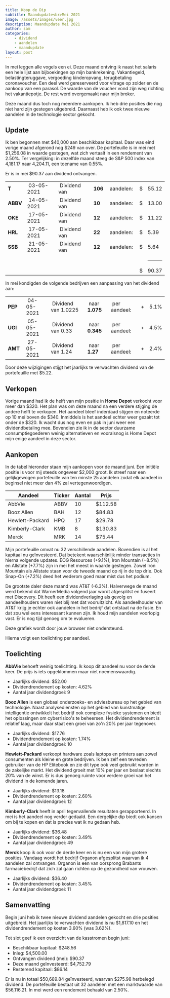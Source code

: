 ```yaml
---
title: Koop de Dip
subtitle: Maandupdate<br>Mei 2021
image: /assets/images/veer.jpg
description: Maandupdate Mei 2021
author: sam
categories:
    - dividend
    - aandelen
    - maandupdate
layout: post
---
```


In mei leggen alle vogels een ei. Deze maand ontving ik naast het salaris een hele lijst aan bijboekingen op mijn bankrekening. Vakantiegeld, belastingteruggave, vergoeding kinderopvang, terugbetaling coronavoucher. Een deel werd gereserveerd voor vitrage op zolder en de aankoop van een parasol. De waarde van de voucher vond zijn weg richting het vakantiepotje. De rest werd overgemaakt naar mijn broker.

Deze maand dus toch nog meerdere aankopen. Ik heb drie posities die nog niet hard zijn gestegen uitgebreid. Daarnaast heb ik ook twee nieuwe aandelen in de technologie sector gekocht.

## Update

Ik ben begonnen met $40,000 aan beschikbaar kapitaal. Daar was eind vorige maand afgerond nog $249 van over. De portefeuille is in mei met $1,256.08 in waarde gestegen, wat zich vertaalt in een rendement van 2.50%. Ter vergelijking: in dezelfde maand steeg de S&P 500 index van 4,181.17 naar 4,204.11, een toename van 0.55%.

Er is in mei $90.37 aan dividend ontvangen.

<div class="blog-list">
  <table>
    <tbody>
      <tr><td><b>T</b></td><td>&nbsp;03-05-2021</td><td>&nbsp;Dividend van</td><td>&nbsp;<b>106</b></td><td>&nbsp;aandelen:</td><td>&nbsp;$</td><td>55.12</td></tr>
	  <tr><td><b>ABBV</b></td><td>&nbsp;14-05-2021</td><td>&nbsp;Dividend van</td><td>&nbsp;<b>10</b></td><td>&nbsp;aandelen:</td><td>&nbsp;$</td><td>13.00</td></tr>
	  <tr><td><b>OKE</b></td><td>&nbsp;17-05-2021</td><td>&nbsp;Dividend van</td><td>&nbsp;<b>12</b></td><td>&nbsp;aandelen:</td><td>&nbsp;$</td><td>11.22</td></tr>
	  <tr><td><b>HRL</b></td><td>&nbsp;17-05-2021</td><td>&nbsp;Dividend van</td><td>&nbsp;<b>22</b></td><td>&nbsp;aandelen:</td><td>&nbsp;$</td><td>5.39</td></tr>
	  <tr><td><b>SSB</b></td><td>&nbsp;21-05-2021</td><td>&nbsp;Dividend van</td><td>&nbsp;<b>12</b></td><td>&nbsp;aandelen:</td><td>&nbsp;$</td><td>5.64</td></tr>
	  <tr><td></td><td></td><td></td><td></td><td></td><td></td><td><hr style="background-color:black"></td></tr>
	  <tr><td></td><td></td><td></td><td></td><td></td><td>&nbsp;$</td><td>90.37</td></tr>
    </tbody>
  </table>
</div>

In mei kondigden de volgende bedrijven een aanpassing van het dividend aan:

<div class="blog-list">
  <table>
    <tbody>
      <tr><td><b>PEP&nbsp;</b></td><td>&nbsp;04-05-2021</td><td>&nbsp;Dividend van 1.0225</td><td>&nbsp;naar <b>1.075</b></td><td>&nbsp;per aandeel:</td><td>&nbsp;+</td><td>5.1%</td></tr>
	  <tr><td><b>UGI&nbsp;</b></td><td>&nbsp;05-05-2021</td><td>&nbsp;Dividend van 0.33</td><td>&nbsp;naar <b>0.345</b></td><td>&nbsp;per aandeel:</td><td>&nbsp;+</td><td>4.5%</td></tr>
	  <tr><td><b>AMT&nbsp;</b></td><td>&nbsp;27-05-2021</td><td>&nbsp;Dividend van 1.24</td><td>&nbsp;naar <b>1.27</b></td><td>&nbsp;per aandeel:</td><td>&nbsp;+</td><td>2.4%</td></tr>
    </tbody>
  </table>
</div>

Door deze wijzigingen stijgt het jaarlijks te verwachten dividend van de portefeuille met $5.22.

## Verkopen

Vorige maand had ik de helft van mijn positie in **Home Depot** verkocht voor meer dan $320. Het plan was om deze maand na een verdere stijging de andere helft te verkopen. Het aandeel bleef inderdaad stijgen en noteerde op 10 mei boven de $340. Inmiddels is het aandeel echter weer gezakt tot onder de $320. Ik wacht dus nog even en pak in juni weer een dividendbetaling mee. Bovendien zie ik in de sector duurzame consumptiegoederen weinig alternatieven en vooralsnog is Home Depot mijn enige aandeel in deze sector.

## Aankopen

In de tabel hieronder staan mijn aankopen voor de maand juni. Een initiële positie is voor mij steeds ongeveer $2,000 groot. Ik streef naar een gelijkgewogen portefeuille van ten minste 25 aandelen zodat elk aandeel in beginsel niet meer dan 4% zal vertegenwoordigen.

| Aandeel            | Ticker | Aantal | Prijs    |
|--------------------| -------| -------|----------|
| AbbVie             | ABBV   | 10     |  $112.58 |
| Booz Allen         | BAH    | 12     |   $84.83 |
| Hewlett-Packard    | HPQ    | 17     |   $29.78 |
| Kimberly-Clark     | KMB    |  8     |  $130.83 |
| Merck              | MRK    | 14     |   $75.44 |

Mijn portefeuille omvat nu 32 verschillende aandelen. Bovendien is al het kapitaal nu geïnvesteerd. Dat betekent waarschijnlijk minder transacties in hierna volgende updates. EOG Resources (+9.1%), Iron Mountain (+8.5%) en Allstate (+7.7%) zijn in mei het meest in waarde gestegen. Zowel Iron Mountain als Allstate staan voor de tweede maand op rij in de top drie. Ook Snap-On (+7.2%) deed het wederom goed maar mist dus het podium.

De grootste daler deze maand was AT&T (-6.3%). Halverwege de maand werd bekend dat WarnerMedia volgend jaar wordt afgesplitst en fuseert met Discovery. Dit heeft een dividendverlaging als gevolg en aandeelhouders waren niet blij met dat vooruitzicht. Als aandeelhouder van AT&T krijg je echter ook aandelen in het bedrijf dat ontstaat na de fusie. En dat zou wel eens interessant kunnen zijn. Ik houd mijn aandelen voorlopig vast. Er is nog tijd genoeg om te evalueren.

<div class="chart-wrapper">
    <canvas id="weights" width="400" height="200" align="left">Deze grafiek wordt door jouw browser niet ondersteund.</canvas>
</div>
<script src="{{site.baseurl}}/assets/js/helper/common.js"></script>
<script src="{{site.baseurl}}/assets/js/charts/2021-06-02-script.js"></script>
<script src="{{site.baseurl}}/assets/js/helper/maandupdate.js"></script>

Hierna volgt een toelichting per aandeel.

## Toelichting

**AbbVie** behoeft weinig toelichting. Ik koop dit aandeel nu voor de derde keer. De prijs is iets opgeklommen maar niet noemenswaardig.

<ul class="blog-list">
  <li>Jaarlijks dividend: $52.00</li>
  <li>Dividendrendement op kosten: 4.62%</li>
  <li>Aantal jaar dividendgroei: 9</li>
</ul>

**Booz Allen** is een globaal onderzoeks- en adviesbureau op het gebied van technologie. Naast analysediensten op het gebied van kunstmatige intelligentie ontwikkelt het bedrijf ook complexe fysieke systemen en biedt het oplossingen om cyberrisico's te beheersen. Het dividendrendement is relatief laag, maar daar staat een groei van zo'n 20% per jaar tegenover.

<ul class="blog-list">
  <li>Jaarlijks dividend: $17.76</li>
  <li>Dividendrendement op kosten: 1.74%</li>
  <li>Aantal jaar dividendgroei: 10</li>
</ul>

**Hewlett-Packard** verkoopt hardware zoals laptops en printers aan zowel consumenten als kleine en grote bedrijven. Ik ben zelf een tevreden gebruiker van de HP Elitebook en zie dit type ook veel gebruikt worden in de zakelijke markt. Het dividend groeit met 10% per jaar en beslaat slechts 20% van de winst. Er is dus genoeg ruimte voor verdere groei van het dividend in de komende jaren.

<ul class="blog-list">
  <li>Jaarlijks dividend: $13.18</li>
  <li>Dividendrendement op kosten: 2.60%</li>
  <li>Aantal jaar dividendgroei: 12</li>
</ul>

**Kimberly-Clark** heeft in april tegenvallende resultaten gerapporteerd. In mei is het aandeel nog verder gedaald. Een dergelijke dip biedt ook kansen om bij te kopen en dat is precies wat ik nu gedaan heb.

<ul class="blog-list">
  <li>Jaarlijks dividend: $36.48</li>
  <li>Dividendrendement op kosten: 3.49%</li>
  <li>Aantal jaar dividendgroei: 49</li>
</ul>

**Merck** koop ik ook voor de derde keer en is nu een van mijn grotere posities. Vandaag wordt het bedrijf Organon afgesplitst waarvan ik 4 aandelen zal ontvangen. Organon is een van oorsprong Brabants farmaciebedrijf dat zich zal gaan richten op de gezondheid van vrouwen.

<ul class="blog-list">
  <li>Jaarlijks dividend: $36.40</li>
  <li>Dividendrendement op kosten: 3.45%</li>
  <li>Aantal jaar dividendgroei: 11</li>
</ul>

## Samenvatting

Begin juni heb ik twee nieuwe dividend aandelen gekocht en drie posities uitgebreid. Het jaarlijks te verwachten dividend is nu $1,817.10 en het dividendrendement op kosten 3.60% (was 3.62%).

Tot slot geef ik een overzicht van de kasstromen begin juni:

<ul class="blog-list">
  <li>Beschikbaar kapitaal: $248.56</li>
  <li>Inleg: $4,500.00</li>
  <li>Ontvangen dividend (mei): $90.37</li>
  <li>Deze maand geïnvesteerd: $4,752.79</li>
  <li>Resterend kapitaal: $86.14</li>
</ul>

Er is nu in totaal $50,689.84 geïnvesteerd, waarvan $275.98 herbelegd dividend. De portefeuille bestaat uit 32 aandelen met een marktwaarde van $56,116.21. In mei werd een rendement behaald van 2.50%.